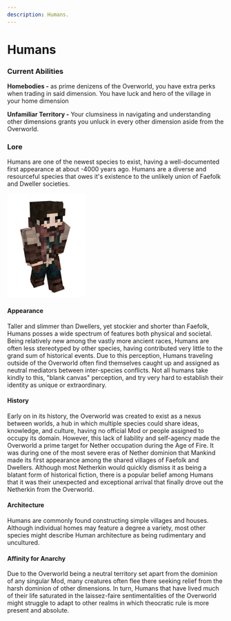 ```yaml
---
description: Humans.
---
```


# Humans

### Current Abilities

**Homebodies -** as prime denizens of the Overworld, you have extra perks when trading in said dimension. You have luck and hero of the village in your home dimension

**Unfamiliar Territory -** Your clumsiness in navigating and understanding other dimensions grants you unluck in every other dimension aside from the Overworld.

### Lore

Humans are one of the newest species to exist, having a well-documented first appearance at about -4000 years ago. Humans are a diverse and resourceful species that owes it's existence to the unlikely union of Faefolk and Dweller societies.

![Human](../../../.gitbook/assets/advent.png)

#### Appearance

Taller and slimmer than Dwellers, yet stockier and shorter than Faefolk, Humans posses a wide spectrum of features both physical and societal. Being relatively new among the vastly more ancient races, Humans are often less stereotyped by other species, having contributed very little to the grand sum of historical events. Due to this perception, Humans traveling outside of the Overworld often find themselves caught up and assigned as neutral mediators between inter-species conflicts. Not all humans take kindly to this, "blank canvas" perception, and try very hard to establish their identity as unique or extraordinary.

#### History

Early on in its history, the Overworld was created to exist as a nexus between worlds, a hub in which multiple species could share ideas, knowledge, and culture, having no official Mod or people assigned to occupy its domain. However, this lack of liability and self-agency made the Overworld a prime target for Nether occupation during the Age of Fire. It was during one of the most severe eras of Nether dominion that Mankind made its first appearance among the shared villages of Faefolk and Dwellers. Although most Netherkin would quickly dismiss it as being a blatant form of historical fiction, there is a popular belief among Humans that it was their unexpected and exceptional arrival that finally drove out the Netherkin from the Overworld.

#### Architecture

Humans are commonly found constructing simple villages and houses. Although individual homes may feature a degree a variety, most other species might describe Human architecture as being rudimentary and uncultured.

#### Affinity for Anarchy

Due to the Overworld being a neutral territory set apart from the dominion of any singular Mod, many creatures often flee there seeking relief from the harsh dominion of other dimensions. In turn, Humans that have lived much of their life saturated in the laissez-faire sentimentalities of the Overworld might struggle to adapt to other realms in which theocratic rule is more present and absolute.
